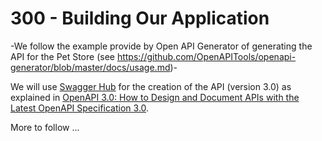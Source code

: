 # 300 - Building Our Application

-We follow the example provide by Open API Generator of generating the API for the Pet Store (see https://github.com/OpenAPITools/openapi-generator/blob/master/docs/usage.md)-


We will use [Swagger Hub](https://swaggerhub.com/) for the creation of the API (version 3.0) as explained in [OpenAPI 3.0: How to Design and Document APIs with the Latest OpenAPI Specification 3.0](https://www.youtube.com/watch?v=6kwmW_p_Tig).

More to follow ...
